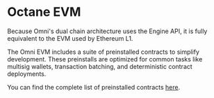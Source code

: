 # Octane EVM

Because Omni's dual chain architecture uses the Engine API, it is fully equivalent to the EVM used by Ethereum L1.

The Omni EVM includes a suite of preinstalled contracts to simplify development. These preinstalls are optimized for common tasks like multisig wallets, transaction batching, and deterministic contract deployments.

You can find the complete list of preinstalled contracts [here](https://github.com/omni-network/omni/blob/main/contracts/core/src/octane/Preinstalls.sol).
